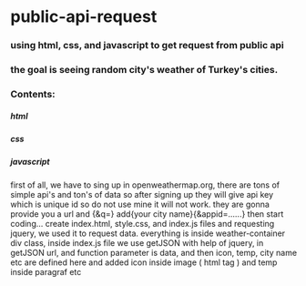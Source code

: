 # public-api-request

### using html, css, and javascript to get request from public api

### the goal is seeing random city's weather of Turkey's cities.

### Contents:
##### html
##### css
##### javascript

first of all, we have to sing up in openweathermap.org, there are tons of simple api's and ton's of data so after signing up they will give api key which is unique id so do not use mine it will not work.
they are gonna provide you a url and {&q=} add{your city name}{&appid=......}
then start coding...
create index.html, style.css, and index.js files
and requesting jquery, we used it to request data.
everything is inside weather-container div class, inside index.js file we use getJSON with help of jquery, in getJSON url, and function parameter is data, and then  icon, temp, city name etc are defined here and added icon inside image (<img> html tag ) and temp inside paragraf etc 
